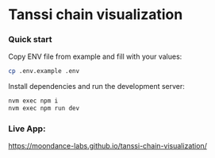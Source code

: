 # Tanssi chain visualization

### Quick start

Copy ENV file from example and fill with your values:

```sh
cp .env.example .env
```

Install dependencies and run the development server:
```bash
nvm exec npm i
nvm exec npm run dev
```

### Live App:
https://moondance-labs.github.io/tanssi-chain-visualization/